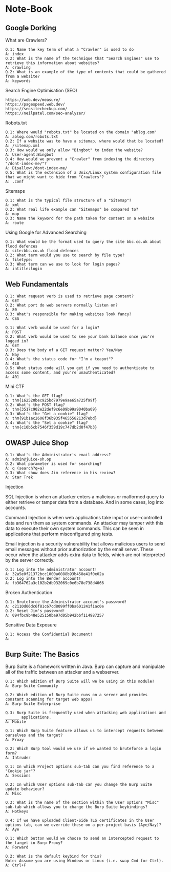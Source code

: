 # Note-Book

## Google Dorking

What are Crawlers?
```
Q.1: Name the key term of what a "Crawler" is used to do
A: index
Q.2: What is the name of the technique that "Search Engines" use to retrieve this information about websites? 
A: crawling
Q.2: What is an example of the type of contents that could be gathered from a website?
A: keywords
```
Search Engine Optimisation (SEO)
```
https://web.dev/measure/
https://pagespeed.web.dev/
https://seositecheckup.com/
https://neilpatel.com/seo-analyzer/
```
Robots.txt
```
Q.1: Where would "robots.txt" be located on the domain "ablog.com"
A: ablog.com/robots.txt
Q.2: If a website was to have a sitemap, where would that be located?
A: /sitemap.xml
Q.3: How would we only allow "Bingbot" to index the website?
A: User-agent:Bingbot
Q.4: How would we prevent a "Crawler" from indexing the directory "/dont-index-me/"?
A: Disallow:/dont-index-me/
Q.5: What is the extension of a Unix/Linux system configuration file that we might want to hide from "Crawlers"?
A: .conf
```
Sitemaps
```
Q.1: What is the typical file structure of a "Sitemap"?
A: xml
Q.2: What real life example can "Sitemaps" be compared to?
A: map
Q.3: Name the keyword for the path taken for content on a website
A: route
```
Using Google for Advanced Searching
```
Q.1: What would be the format used to query the site bbc.co.uk about flood defences
A: site:bbc.co.uk flood defences
Q.2: What term would you use to search by file type?
A: filetype:
Q.3: What term can we use to look for login pages?
A: intitle:login
```
## Web Fundamentals

```
Q.1: What request verb is used to retrieve page content?
A: GET
Q.2: What port do web servers normally listen on?
A: 80
Q.3: What's responsible for making websites look fancy?
A: CSS
```
```
Q.1: What verb would be used for a login?
A: POST
Q.2: What verb would be used to see your bank balance once you're logged in?
A: GET
Q.3: Does the body of a GET request matter? Yea/Nay
A: Nay
Q.4: What's the status code for "I'm a teapot"?
A: 418
Q.5: What status code will you get if you need to authenticate to access some content, and you're unauthenticated?
A: 401
```
Mini CTF
```
Q.1: What's the GET flag?
A: thm{162520bec925bd7979e9ae65a725f99f}
Q.2: What's the POST flag?
A: thm{3517c902e22def9c6e09b99a9040ba09}
Q.3: What's the "Get a cookie" flag?
A: thm{91b1ac2606f36b935f465558213d7ebd}
Q.4: What's the "Set a cookie" flag?
A: thm{c10b5cb7546f359d19c747db2d0f47b3}
```
## OWASP Juice Shop

```
Q.1: What's the Administrator's email address?
A: admin@juice-sh.op
Q.2: What parameter is used for searching?
A: q (search?q=a)
Q.3: What show does Jim reference in his review? 
A: Star Trek
```
Injection

SQL Injection is when an attacker enters a malicious or malformed query to either retrieve or tamper data from a database. And in some cases, log into accounts.

Command Injection is when web applications take input or user-controlled data and run them as system commands. An attacker may tamper with this data to execute their own system commands. This can be seen in applications that perform misconfigured ping tests. 

Email injection is a security vulnerability that allows malicious users to send email messages without prior authorization by the email server. These occur when the attacker adds extra data to fields, which are not interpreted by the server correctly. 

```
Q.1: Log into the administrator account!
A: 32a5e0f21372bcc1000a6088b93b458e41f0e02a
Q.2: Log into the Bender account!
A: fb364762a3c102b2db932069c0e6b78e738d4066
```
Broken Authentication
```
Q.1: Bruteforce the Administrator account's password!
A: c2110d06dc6f81c67cd8099ff0ba601241f1ac0e
Q.2: Reset Jim's password!
A: 094fbc9b48e525150ba97d05b942bbf114987257 
```
Sensitive Data Exposure
```
Q.1: Access the Confidential Document!
A: 
```
## Burp Suite: The Basics

Burp Suite is a framework written in Java.
Burp can capture and manipulate all of the traffic between an attacker and a webserver.
```
Q.1: Which edition of Burp Suite will we be using in this module?
A: Burp Suite Community

Q.2: Which edition of Burp Suite runs on a server and provides constant scanning for target web apps?
A: Burp Suite Enterprise

Q.3: Burp Suite is frequently used when attacking web applications and ______ applications.
A: Mobile
```
```
Q.1: Which Burp Suite feature allows us to intercept requests between ourselves and the target?
A: Proxy

Q.2: Which Burp tool would we use if we wanted to bruteforce a login form?
A: Intruder
```
```
Q.1: In which Project options sub-tab can you find reference to a "Cookie jar"?
A: Sessions

Q.2: In which User options sub-tab can you change the Burp Suite update behaviour?
A: Misc

Q.3: What is the name of the section within the User options "Misc" sub-tab which allows you to change the Burp Suite keybindings?
A: Hotkeys

Q.4: If we have uploaded Client-Side TLS certificates in the User options tab, can we override these on a per-project basis (Aye/Nay)?
A: Aye
```

```
Q.1: Which button would we choose to send an intercepted request to the target in Burp Proxy?
A: Forward

Q.2: What is the default keybind for this?
Note: Assume you are using Windows or Linux (i.e. swap Cmd for Ctrl). 
A: Ctrl+F
```
